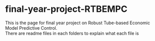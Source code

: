 # final-year-project-RTBEMPC
This is the page for final year project on Robust Tube-based Economic Model Predictive Control. <br>
There are readme files in each folders to explain what each file is
